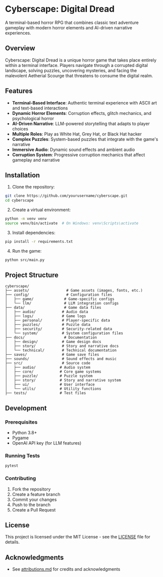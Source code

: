 # Cyberscape: Digital Dread

A terminal-based horror RPG that combines classic text adventure gameplay with modern horror elements and AI-driven narrative experiences.

## Overview

Cyberscape: Digital Dread is a unique horror game that takes place entirely within a terminal interface. Players navigate through a corrupted digital landscape, solving puzzles, uncovering mysteries, and facing the malevolent Aetherial Scourge that threatens to consume the digital realm.

## Features

- **Terminal-Based Interface**: Authentic terminal experience with ASCII art and text-based interactions
- **Dynamic Horror Elements**: Corruption effects, glitch mechanics, and psychological horror
- **AI-Driven Narrative**: LLM-powered storytelling that adapts to player choices
- **Multiple Roles**: Play as White Hat, Grey Hat, or Black Hat hacker
- **Complex Puzzles**: System-based puzzles that integrate with the game's narrative
- **Immersive Audio**: Dynamic sound effects and ambient audio
- **Corruption System**: Progressive corruption mechanics that affect gameplay and narrative

## Installation

1. Clone the repository:
```bash
git clone https://github.com/yourusername/cyberscape.git
cd cyberscape
```

2. Create a virtual environment:
```bash
python -m venv venv
source venv/bin/activate  # On Windows: venv\Scripts\activate
```

3. Install dependencies:
```bash
pip install -r requirements.txt
```

4. Run the game:
```bash
python src/main.py
```

## Project Structure

```
cyberscape/
├── assets/                 # Game assets (images, fonts, etc.)
├── config/                 # Configuration files
│   ├── game/              # Game-specific configs
│   └── llm/               # LLM integration configs
├── data/                  # Game data files
│   ├── audio/            # Audio data
│   ├── logs/             # Game logs
│   ├── personal/         # Player-specific data
│   ├── puzzles/          # Puzzle data
│   ├── security/         # Security-related data
│   └── system/           # System configuration files
├── docs/                  # Documentation
│   ├── design/           # Game design docs
│   ├── story/            # Story and narrative docs
│   └── technical/        # Technical documentation
├── saves/                # Game save files
├── sounds/               # Sound effects and music
├── src/                  # Source code
│   ├── audio/           # Audio system
│   ├── core/            # Core game systems
│   ├── puzzle/          # Puzzle system
│   ├── story/           # Story and narrative system
│   ├── ui/              # User interface
│   └── utils/           # Utility functions
├── tests/               # Test files
```

## Development

### Prerequisites

- Python 3.8+
- Pygame
- OpenAI API key (for LLM features)

### Running Tests

```bash
pytest
```

### Contributing

1. Fork the repository
2. Create a feature branch
3. Commit your changes
4. Push to the branch
5. Create a Pull Request

## License

This project is licensed under the MIT License - see the [LICENSE](LICENSE) file for details.

## Acknowledgments

- See [attributions.md](attributions.md) for credits and acknowledgments 